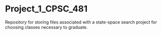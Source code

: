 # Project_1_CPSC_481
Repository for storing files associated with a state-space search project for choosing classes necessary to graduate.
